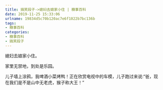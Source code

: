 ```yaml
---
title: 搞笑段子->媳妇去娘家小住 | 糗事百科
date: 2019-11-25 15:33:06
urlname: 19834d5c70b120ac7e6f1022b7bc136b
tags: 
- 糗事百科
categories:
- 糗事百科
- 搞笑段子
---
```

媳妇去娘家小住。

家里无禁地，到处是乐园。

儿子墙上涂鸦，我啤酒小菜烤鸭！正在欣赏电视中的车模，儿子跑过来说:“爸，现在我们是不是山中无老虎，猴子称大王！”


